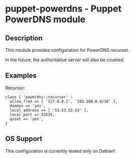 puppet-powerdns - Puppet PowerDNS module
========================================

## Description

This module provides configuration for PowerDNS recursor.

In the future, the authoritative server will also be covered.

## Examples

Recursor:

    class { 'powerdns::recursor' :
      allow_from => [ '127.0.0.1', '192.168.0.0/16' ],
      daemon => 'yes',
      local_address => [ '53.53.53.53' ],
      local_port => 53535,
      quiet => 'yes',
    }

## OS Support

This configuration is currently tested only on Debian!
